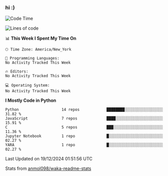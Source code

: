 ### hi :)

<!--START_SECTION:waka-->
![Code Time](http://img.shields.io/badge/Code%20Time-971%20hrs%2010%20mins-blue)

![Lines of code](https://img.shields.io/badge/From%20Hello%20World%20I%27ve%20Written-3.5%20million%20lines%20of%20code-blue)

📊 **This Week I Spent My Time On** 

```text
🕑︎ Time Zone: America/New_York

💬 Programming Languages: 
No Activity Tracked This Week

🔥 Editors: 
No Activity Tracked This Week

💻 Operating System: 
No Activity Tracked This Week
```

**I Mostly Code in Python** 

```text
Python                   14 repos            ████████░░░░░░░░░░░░░░░░░   31.82 % 
JavaScript               7 repos             ████░░░░░░░░░░░░░░░░░░░░░   15.91 % 
C                        5 repos             ███░░░░░░░░░░░░░░░░░░░░░░   11.36 % 
Jupyter Notebook         1 repo              █░░░░░░░░░░░░░░░░░░░░░░░░   02.27 % 
YARA                     1 repo              █░░░░░░░░░░░░░░░░░░░░░░░░   02.27 % 
```




 Last Updated on 19/12/2024 01:51:56 UTC
<!--END_SECTION:waka-->

Stats from [anmol098/waka-readme-stats](https://github.com/anmol098/waka-readme-stats)